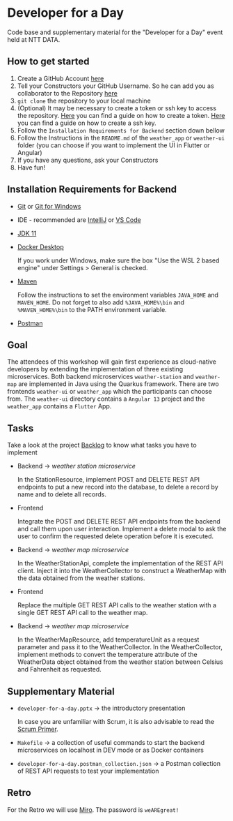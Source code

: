 # Developer for a Day

Code base and supplementary material for the "Developer for a Day" event held at NTT DATA.

## How to get started
1. Create a GitHub Account [here](https://github.com/join)
2. Tell your Constructors your GitHub Username. So he can add you as collaborator to the Repository [here](https://github.com/dario-digregorio/developer-for-a-day)
3. `git clone` the repository to your local machine
4.  (Optional) It may be necessary to create a token or ssh key to access the repository. [Here](https://docs.github.com/en/github/authenticating-to-github/creating-a-personal-access-token) you can find a guide on how to create a token. [Here](https://docs.github.com/en/github/authenticating-to-github/connecting-to-github-with-ssh) you can find a guide on how to create a ssh key.
5. Follow the `Installation Requirements for Backend` section down bellow
6. Follow the Instructions in the `README.md` of the `weather_app` or `weather-ui` folder (you can choose if you want to implement the UI in Flutter or Angular)
7. If you have any questions, ask your Constructors
8. Have fun!

## Installation Requirements for Backend

* [Git](https://git-scm.com/download) or [Git for Windows](https://gitforwindows.org/)

* IDE - recommended are [IntelliJ](https://www.jetbrains.com/idea/download/) or [VS Code](https://code.visualstudio.com/Download/)

* [JDK 11](https://www.oracle.com/java/technologies/javase/jdk11-archive-downloads.html)

* [Docker Desktop](https://docs.docker.com/desktop/)

    If you work under Windows, make sure the box "Use the WSL 2 based engine" under Settings > General is checked.

* [Maven](https://maven.apache.org/install.html)

    Follow the instructions to set the environment variables `JAVA_HOME` and `MAVEN_HOME`. Do not forget to also add `%JAVA_HOME%\bin` and `%MAVEN_HOME%\bin` to the PATH environment variable.

* [Postman](https://www.postman.com/downloads/)


## Goal

The attendees of this workshop will gain first experience as cloud-native developers by extending the implementation of three existing microservices.
Both backend microservices `weather-station` and `weather-map` are implemented in Java using the Quarkus framework.
There are two frontends `weather-ui` or `weather_app` which the participants can choose from. The `weather-ui` directory contains a `Angular 13` project and the `weather_app` contains a `Flutter` App.

## Tasks

Take a look at the project [Backlog](https://github.com/users/dario-digregorio/projects/3) to know what tasks you have to implement 

* Backend -> _weather station microservice_

    In the StationResource, implement POST and DELETE REST API endpoints to put a new record into the database, to delete a record by name and to delete all records.

* Frontend

    Integrate the POST and DELETE REST API endpoints from the backend and call them upon user interaction. Implement a delete modal to ask the user to confirm the requested delete operation before it is executed.

* Backend -> _weather map microservice_

    In the WeatherStationApi, complete the implementation of the REST API client. Inject it into the WeatherCollector to construct a WeatherMap with the data obtained from the weather stations.

* Frontend

    Replace the multiple GET REST API calls to the weather station with a single GET REST API call to the weather map.

* Backend -> _weather map microservice_

    In the WeatherMapResource, add temperatureUnit as a request parameter and pass it to the WeatherCollector. In the WeatherCollector, implement methods to convert the temperature attribute of the WeatherData object obtained from the weather station between Celsius and Fahrenheit as requested.

## Supplementary Material

* `developer-for-a-day.pptx` -> the introductory presentation

    In case you are unfamiliar with Scrum, it is also advisable to read the [Scrum Primer](https://scrumprimer.org/scrumprimer20.pdf).

* `Makefile` -> a collection of useful commands to start the backend microservices on localhost in DEV mode or as Docker containers 

* `developer-for-a-day.postman_collection.json` -> a Postman collection of REST API requests to test your implementation

## Retro 
For the Retro we will use [Miro](https://miro.com/app/board/uXjVO552lL4=/?share_link_id=328956951672). The password is `weAREgreat!`
